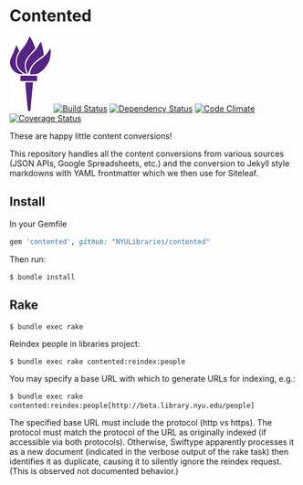 # Contented

[![NYU](https://github.com/NYULibraries/nyulibraries-assets/blob/master/lib/assets/images/nyu.png)](https://dev.library.nyu.edu)
[![Build Status](https://travis-ci.org/NYULibraries/contented.svg)](https://travis-ci.org/NYULibraries/contented)
[![Dependency Status](https://gemnasium.com/NYULibraries/contented.svg)](https://gemnasium.com/NYULibraries/contented)
[![Code Climate](https://codeclimate.com/github/NYULibraries/contented/badges/gpa.svg)](https://codeclimate.com/github/NYULibraries/contented)
[![Coverage Status](https://coveralls.io/repos/github/NYULibraries/contented/badge.svg?branch=master)](https://coveralls.io/github/NYULibraries/contented?branch=master)

These are happy little content conversions!

This repository handles all the content conversions from various sources (JSON APIs, Google Spreadsheets, etc.) and the conversion to Jekyll style markdowns with YAML frontmatter which we then use for Siteleaf.

## Install

In your Gemfile

```ruby
gem 'contented', github: "NYULibraries/contented"
```

Then run:

```shell
$ bundle install
```


## Rake

```shell
$ bundle exec rake
```

Reindex people in libraries project:

```shell
$ bundle exec rake contented:reindex:people
```

You may specify a base URL with which to generate URLs for indexing, e.g.:

```shell
$ bundle exec rake contented:reindex:people[http://beta.library.nyu.edu/people]
```

The specified base URL must include the protocol (http vs https). The protocol must match the protocol of the URL as originally indexed (if accessible via both protocols). Otherwise, Swiftype apparently processes it as a new document (indicated in the verbose output of the rake task) then identifies it as duplicate, causing it to silently ignore the reindex request. (This is observed not documented behavior.)
